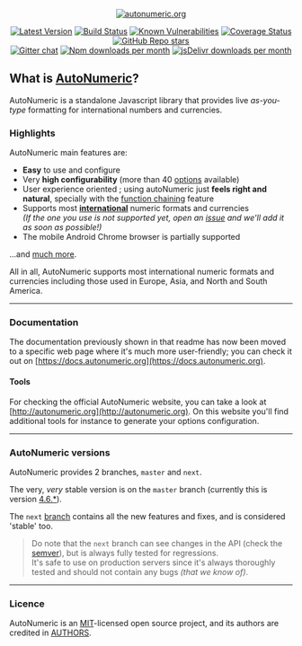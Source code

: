 <p align="center"><a href="http://autonumeric.org"><img src="http://autonumeric.org/statics/icons/apple-icon-152x152.png" alt="autonumeric.org"></a></p>
<p align="center">
<a href="https://npmjs.org/package/autonumeric"><img src="https://img.shields.io/npm/v/autonumeric.svg" alt="Latest Version"></a>
<a href="https://app.travis-ci.com/github/autoNumeric/autoNumeric/"><img src="https://app.travis-ci.com/autoNumeric/autoNumeric.svg?branch=next" alt="Build Status"></a>
<a href="https://snyk.io/test/github/autoNumeric/autoNumeric"><img src="https://snyk.io/test/github/autoNumeric/autoNumeric/badge.svg" alt="Known Vulnerabilities"></a>
<a href="https://coveralls.io/github/autoNumeric/autoNumeric?branch=next"><img src="https://coveralls.io/repos/github/autoNumeric/autoNumeric/badge.svg?branch=next" alt="Coverage Status"></a>
<a href="https://github.com/autoNumeric/autoNumeric/stargazers"><img src="https://img.shields.io/github/stars/autoNumeric/autoNumeric?color=yellow" alt="GitHub Repo stars"></a>
<br>
<a href="https://gitter.im/autoNumeric/autoNumeric"><img src="https://img.shields.io/badge/gitter-autoNumeric%2FautoNumeric-brightgreen.svg" alt="Gitter chat"></a>
<a href="http://badge.fury.io/js/autonumeric"><img src="http://img.shields.io/npm/dm/autonumeric.svg" alt="Npm downloads per month"></a>
<a href="https://www.jsdelivr.com/package/npm/autonumeric"><img src="https://data.jsdelivr.com/v1/package/npm/autonumeric/badge?style=rounded" alt="jsDelivr downloads per month"></a>
</p>

## What is [AutoNumeric](http://autonumeric.org)?

AutoNumeric is a standalone Javascript library that provides live *as-you-type* formatting for international numbers and currencies.


### Highlights

AutoNumeric main features are:

- **Easy** to use and configure
- Very **high configurability** (more than 40 [options](https://docs.autonumeric.org/Documentation/configuration%20options/) available)
- User experience oriented ; using autoNumeric just **feels right and natural**, specially with the [function chaining](https://docs.autonumeric.org/Documentation/instantiated%20methods/#function-chaining) feature
- Supports most [**international**](https://docs.autonumeric.org/Documentation/predefined%20options/#predefined-language-options) numeric formats and currencies<br>*(If the one you use is not supported yet, open an [issue](https://github.com/autoNumeric/autoNumeric/issues/new) and we'll add it as soon as possible!)*
- The mobile Android Chrome browser is partially supported

...and [much more](https://docs.autonumeric.org).

All in all, AutoNumeric supports most international numeric formats and currencies including those used in Europe, Asia, and North and South America.

****

### Documentation

The documentation previously shown in that readme has now been moved to a specific web page where it's much more user-friendly; you can check it out on [https://docs.autonumeric.org](https://docs.autonumeric.org).

#### Tools
For checking the official AutoNumeric website, you can take a look at [http://autonumeric.org](http://autonumeric.org). On this website you'll find additional tools for instance to generate your options configuration.

****

### AutoNumeric versions

AutoNumeric provides 2 branches, `master` and `next`.

The very, *very* stable version is on the `master` branch (currently this is version [4.6.*](https://github.com/autoNumeric/autoNumeric/tree/master)).

The `next` [branch](https://github.com/autoNumeric/autoNumeric/tree/next) contains all the new features and fixes, and is considered 'stable' too.

> Do note that the `next` branch can see changes in the API (check the [semver](http://semver.org/)), but is always fully tested for regressions.<br>It's safe to use on production servers since it's always thoroughly tested and should not contain any bugs *(that we know of)*.

****

### Licence
AutoNumeric is an [MIT](http://opensource.org/licenses/MIT)-licensed open source project, and its authors are credited in [AUTHORS](https://github.com/autoNumeric/autoNumeric/blob/next/AUTHORS).
